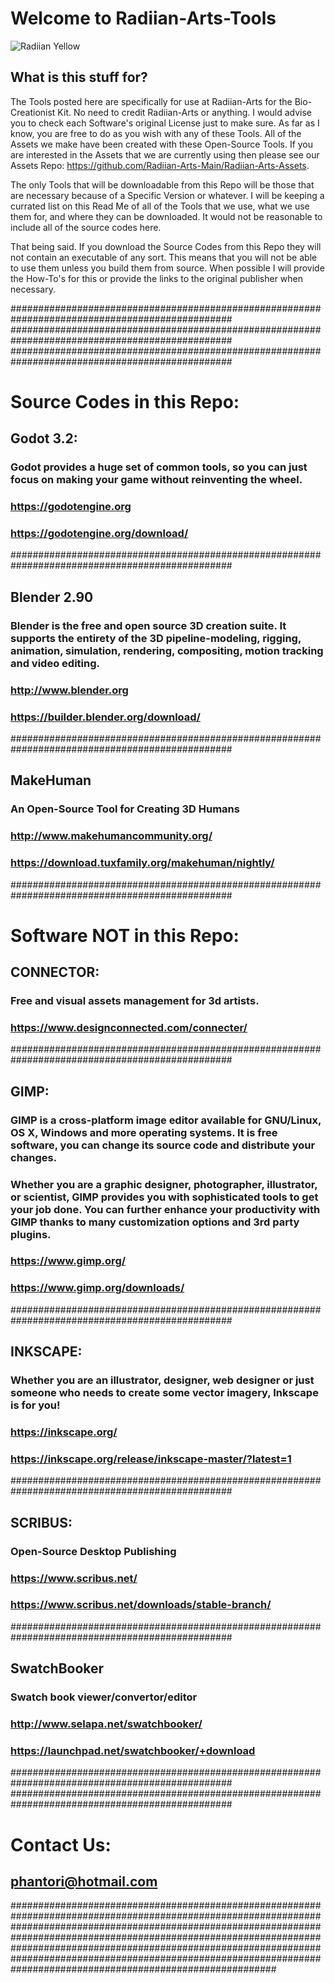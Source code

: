 # Welcome to Radiian-Arts-Tools

![Radiian Yellow](https://raw.githubusercontent.com/Radiian-Arts-Main/Radiian-Arts-Assets/master/Promotional/PNG/Github-logo-Main-Yellow.png)

##  What is this stuff for?

The Tools posted here are specifically for use at Radiian-Arts for the Bio-Creationist Kit.  No need to credit Radiian-Arts or anything.  I would advise you to check each Software's original License just to make sure.  As far as I know, you are free to do as you wish with any of these Tools.  All of the Assets we make have been created with these Open-Source Tools.  If you are interested in the Assets that we are currently using then please see our Assets Repo: https://github.com/Radiian-Arts-Main/Radiian-Arts-Assets. 

The only Tools that will be downloadable from this Repo will be those that are necessary because of a Specific Version or whatever.  I will be keeping a currated list on this Read Me of all of the Tools that we use, what we use them for, and where they can be downloaded.  It would not be reasonable to include all of the source codes here.  

That being said.  If you download the Source Codes from this Repo they will not contain an executable of any sort.  This means that you will not be able to use them unless you build them from source.  When possible I will provide the How-To's for this or provide the links to the original publisher when necessary.

################################################################################################
################################################################################################
################################################################################################

#  Source Codes in this Repo:



##     Godot 3.2:

###    Godot provides a huge set of common tools, so you can just focus on making your game without reinventing the wheel. 

###    https://godotengine.org
###    https://godotengine.org/download/
       
################################################################################################

##     Blender 2.90

###    Blender is the free and open source 3D creation suite. It supports the entirety of the 3D pipeline-modeling, rigging, animation, simulation, rendering, compositing, motion tracking and video editing.                      

###    http://www.blender.org
###    https://builder.blender.org/download/
       
################################################################################################ 

##     MakeHuman

###    An Open-Source Tool for Creating 3D Humans                     

###    http://www.makehumancommunity.org/
###    https://download.tuxfamily.org/makehuman/nightly/



################################################################################################

#  Software NOT in this Repo:



##     CONNECTOR:

###    Free and visual assets management for 3d artists.

###    https://www.designconnected.com/connecter/

################################################################################################
     
##     GIMP:

###    GIMP is a cross-platform image editor available for GNU/Linux, OS X, Windows and more operating systems. It is free software, you can change its source code and distribute your changes.

###    Whether you are a graphic designer, photographer, illustrator, or scientist, GIMP provides you with sophisticated tools to get your job done. You can further enhance your productivity with GIMP thanks to many customization options and 3rd party plugins. 

###    https://www.gimp.org/
###    https://www.gimp.org/downloads/

################################################################################################

##     INKSCAPE:

###   Whether you are an illustrator, designer, web designer or just someone who needs to create some vector imagery, Inkscape is for you!

###    https://inkscape.org/
###    https://inkscape.org/release/inkscape-master/?latest=1

################################################################################################

##     SCRIBUS:

###   Open-Source Desktop Publishing

###    https://www.scribus.net/
###    https://www.scribus.net/downloads/stable-branch/

################################################################################################

##     SwatchBooker

###    Swatch book viewer/convertor/editor    

###    http://www.selapa.net/swatchbooker/   
###    https://launchpad.net/swatchbooker/+download

################################################################################################      
################################################################################################  

#      Contact Us:

##     phantori@hotmail.com

################################################################################################################################################################################################################################################################################################################################################################################################ 

